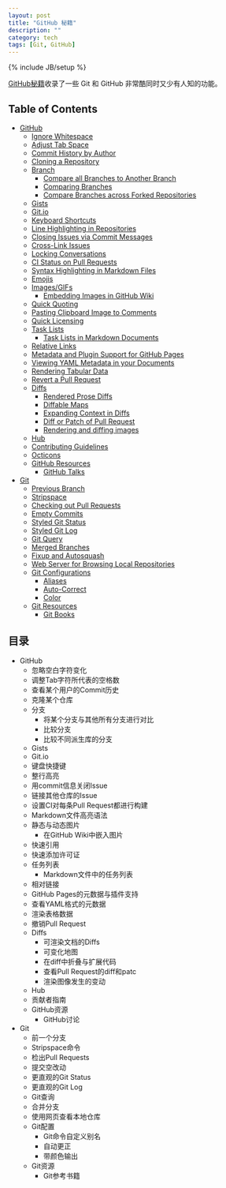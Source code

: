```yaml
---
layout: post
title: "GitHub 秘籍"
description: ""
category: tech 
tags: [Git, GitHub]
---
```

{% include JB/setup %}

[GitHub秘籍](http://git.io/sheet)收录了一些 Git 和 GitHub 非常酷同时又少有人知的功能。

## Table of Contents

- [GitHub](https://github.com/tiimgreen/github-cheat-sheet/blob/master/README.md#github)
  - [Ignore Whitespace](https://github.com/tiimgreen/github-cheat-sheet/blob/master/README.md#ignore-whitespace)
  - [Adjust Tab Space](https://github.com/tiimgreen/github-cheat-sheet/blob/master/README.md#adjust-tab-space)
  - [Commit History by Author](https://github.com/tiimgreen/github-cheat-sheet/blob/master/README.md#commit-history-by-author)
  - [Cloning a Repository](https://github.com/tiimgreen/github-cheat-sheet/blob/master/README.md#cloning-a-repository)
  - [Branch](https://github.com/tiimgreen/github-cheat-sheet/blob/master/README.md#branch)
    - [Compare all Branches to Another Branch](https://github.com/tiimgreen/github-cheat-sheet/blob/master/README.md#compare-all-branches-to-another-branch)
    - [Comparing Branches](https://github.com/tiimgreen/github-cheat-sheet/blob/master/README.md#comparing-branches)
    - [Compare Branches across Forked Repositories](https://github.com/tiimgreen/github-cheat-sheet/blob/master/README.md#compare-branches-across-forked-repositories)
  - [Gists](https://github.com/tiimgreen/github-cheat-sheet/blob/master/README.md#gists)
  - [Git.io](https://github.com/tiimgreen/github-cheat-sheet/blob/master/README.md#gitio)
  - [Keyboard Shortcuts](https://github.com/tiimgreen/github-cheat-sheet/blob/master/README.md#keyboard-shortcuts)
  - [Line Highlighting in Repositories](https://github.com/tiimgreen/github-cheat-sheet/blob/master/README.md#line-highlighting-in-repositories)
  - [Closing Issues via Commit Messages](https://github.com/tiimgreen/github-cheat-sheet/blob/master/README.md#closing-issues-via-commit-messages)
  - [Cross-Link Issues](https://github.com/tiimgreen/github-cheat-sheet/blob/master/README.md#cross-link-issues)
  - [Locking Conversations](https://github.com/tiimgreen/github-cheat-sheet/blob/master/README.md#locking-conversations)
  - [CI Status on Pull Requests](https://github.com/tiimgreen/github-cheat-sheet/blob/master/README.md#ci-status-on-pull-requests)
  - [Syntax Highlighting in Markdown Files](https://github.com/tiimgreen/github-cheat-sheet/blob/master/README.md#syntax-highlighting-in-markdown-files)
  - [Emojis](https://github.com/tiimgreen/github-cheat-sheet/blob/master/README.md#emojis)
  - [Images/GIFs](https://github.com/tiimgreen/github-cheat-sheet/blob/master/README.md#imagesgifs)
    - [Embedding Images in GitHub Wiki](https://github.com/tiimgreen/github-cheat-sheet/blob/master/README.md#embedding-images-in-github-wiki)
  - [Quick Quoting](https://github.com/tiimgreen/github-cheat-sheet/blob/master/README.md#quick-quoting)
  - [Pasting Clipboard Image to Comments](https://github.com/tiimgreen/github-cheat-sheet/blob/master/README.md#pasting-clipboard-image-to-comments)
  - [Quick Licensing](https://github.com/tiimgreen/github-cheat-sheet/blob/master/README.md#quick-licensing)
  - [Task Lists](https://github.com/tiimgreen/github-cheat-sheet/blob/master/README.md#task-lists)
    - [Task Lists in Markdown Documents](https://github.com/tiimgreen/github-cheat-sheet/blob/master/README.md#task-lists-in-markdown-documents)
  - [Relative Links](https://github.com/tiimgreen/github-cheat-sheet/blob/master/README.md#relative-links)
  - [Metadata and Plugin Support for GitHub Pages](https://github.com/tiimgreen/github-cheat-sheet/blob/master/README.md#metadata-and-plugin-support-for-github-pages)
  - [Viewing YAML Metadata in your Documents](https://github.com/tiimgreen/github-cheat-sheet/blob/master/README.md#viewing-yaml-metadata-in-your-documents)
  - [Rendering Tabular Data](https://github.com/tiimgreen/github-cheat-sheet/blob/master/README.md#rendering-tabular-data)
  - [Revert a Pull Request](https://github.com/tiimgreen/github-cheat-sheet/blob/master/README.md#revert-a-pull-request)
  - [Diffs](https://github.com/tiimgreen/github-cheat-sheet/blob/master/README.md#diffs)
    - [Rendered Prose Diffs](https://github.com/tiimgreen/github-cheat-sheet/blob/master/README.md#rendered-prose-diffs)
    - [Diffable Maps](https://github.com/tiimgreen/github-cheat-sheet/blob/master/README.md#diffable-maps)
    - [Expanding Context in Diffs](https://github.com/tiimgreen/github-cheat-sheet/blob/master/README.md#expanding-context-in-diffs)
    - [Diff or Patch of Pull Request](https://github.com/tiimgreen/github-cheat-sheet/blob/master/README.md#diff-or-patch-of-pull-request)
    - [Rendering and diffing images](https://github.com/tiimgreen/github-cheat-sheet/blob/master/README.md#rendering-and-diffing-images)
  - [Hub](https://github.com/tiimgreen/github-cheat-sheet/blob/master/README.md#hub)
  - [Contributing Guidelines](https://github.com/tiimgreen/github-cheat-sheet/blob/master/README.md#contributing-guidelines)
  - [Octicons](https://github.com/tiimgreen/github-cheat-sheet/blob/master/README.md#octicons)
  - [GitHub Resources](https://github.com/tiimgreen/github-cheat-sheet/blob/master/README.md#github-resources)
    - [GitHub Talks](https://github.com/tiimgreen/github-cheat-sheet/blob/master/README.md#github-talks)
- [Git](https://github.com/tiimgreen/github-cheat-sheet/blob/master/README.md#git)
  - [Previous Branch](https://github.com/tiimgreen/github-cheat-sheet/blob/master/README.md#previous-branch)
  - [Stripspace](https://github.com/tiimgreen/github-cheat-sheet/blob/master/README.md#stripspace)
  - [Checking out Pull Requests](https://github.com/tiimgreen/github-cheat-sheet/blob/master/README.md#checking-out-pull-requests)
  - [Empty Commits](https://github.com/tiimgreen/github-cheat-sheet/blob/master/README.md#empty-commits-trollface)
  - [Styled Git Status](https://github.com/tiimgreen/github-cheat-sheet/blob/master/README.md#styled-git-status)
  - [Styled Git Log](https://github.com/tiimgreen/github-cheat-sheet/blob/master/README.md#styled-git-log)
  - [Git Query](https://github.com/tiimgreen/github-cheat-sheet/blob/master/README.md#git-query)
  - [Merged Branches](https://github.com/tiimgreen/github-cheat-sheet/blob/master/README.md#merged-branches)
  - [Fixup and Autosquash](https://github.com/tiimgreen/github-cheat-sheet/blob/master/README.md#fixup-and-autosquash)
  - [Web Server for Browsing Local Repositories](https://github.com/tiimgreen/github-cheat-sheet/blob/master/README.md#web-server-for-browsing-local-repositories)
  - [Git Configurations](https://github.com/tiimgreen/github-cheat-sheet/blob/master/README.md#git-configurations)
    - [Aliases](https://github.com/tiimgreen/github-cheat-sheet/blob/master/README.md#aliases)
    - [Auto-Correct](https://github.com/tiimgreen/github-cheat-sheet/blob/master/README.md#auto-correct)
    - [Color](https://github.com/tiimgreen/github-cheat-sheet/blob/master/README.md#color)
  - [Git Resources](https://github.com/tiimgreen/github-cheat-sheet/blob/master/README.md#git-resources)
    - [Git Books](https://github.com/tiimgreen/github-cheat-sheet/blob/master/README.md#git-books)

## 目录

- GitHub
  - 忽略空白字符变化
  - 调整Tab字符所代表的空格数
  - 查看某个用户的Commit历史
  - 克隆某个仓库
  - 分支
    - 将某个分支与其他所有分支进行对比
    - 比较分支
    - 比较不同派生库的分支
  - Gists
  - Git.io
  - 键盘快捷键
  - 整行高亮
  - 用commit信息关闭Issue
  - 链接其他仓库的Issue
  - 设置CI对每条Pull Request都进行构建
  - Markdown文件高亮语法
  - 静态与动态图片
    - 在GitHub Wiki中嵌入图片
  - 快速引用
  - 快速添加许可证
  - 任务列表
    - Markdown文件中的任务列表
  - 相对链接
  - GitHub Pages的元数据与插件支持
  - 查看YAML格式的元数据
  - 渲染表格数据
  - 撤销Pull Request
  - Diffs
    - 可渲染文档的Diffs
    - 可变化地图
    - 在diff中折叠与扩展代码
    - 查看Pull Request的diff和patc
    - 渲染图像发生的变动
  - Hub
  - 贡献者指南
  - GitHub资源
    - GitHub讨论
- Git
  - 前一个分支
  - Stripspace命令
  - 检出Pull Requests
  - 提交空改动
  - 更直观的Git Status
  - 更直观的Git Log
  - Git查询
  - 合并分支
  - 使用网页查看本地仓库
  - Git配置
    - Git命令自定义别名
    - 自动更正
    - 带颜色输出
  - Git资源
    - Git参考书籍